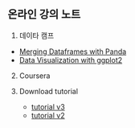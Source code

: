 ## 온라인 강의 노트

1. 데이타 캠프
  - [Merging Dataframes with Panda](https://www.datacamp.com/courses/merging-dataframes-with-panda)
  - [Data Visualization with ggplot2](https://www.datacamp.com/courses/data-visualization-with-ggplot2-1)
2. Coursera

3. Download tutorial
    - [tutorial v3](https://www.dropbox.com/s/jwpkfn5c8d1z74y/Git-training-v3.pdf?dl=1&pv=1)
    - [tutorial v2](https://www.dropbox.com/s/6o5sfs1iyd9cxdq/Git-training-v2.pdf?dl=1&pv=1)
